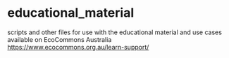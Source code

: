 # educational_material
scripts and other files for use with the educational material and use cases available on EcoCommons Australia https://www.ecocommons.org.au/learn-support/ 
